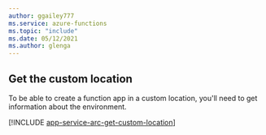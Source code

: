 ```yaml
---
author: ggailey777
ms.service: azure-functions
ms.topic: "include"
ms.date: 05/12/2021
ms.author: glenga
---
```


## Get the custom location

To be able to create a function app in a custom location, you'll need to get information about the environment.

[!INCLUDE [app-service-arc-get-custom-location](./app-service-arc-get-custom-location.md)]
